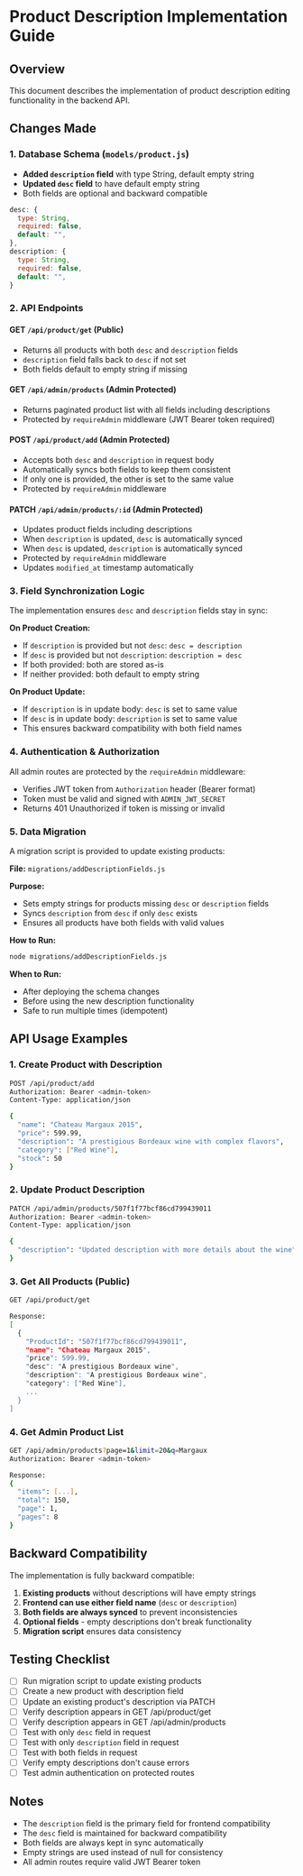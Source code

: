 # Product Description Implementation Guide

## Overview
This document describes the implementation of product description editing functionality in the backend API.

## Changes Made

### 1. Database Schema (`models/product.js`)
- **Added `description` field** with type String, default empty string
- **Updated `desc` field** to have default empty string
- Both fields are optional and backward compatible

```javascript
desc: {
  type: String,
  required: false,
  default: "",
},
description: {
  type: String,
  required: false,
  default: "",
}
```

### 2. API Endpoints

#### GET `/api/product/get` (Public)
- Returns all products with both `desc` and `description` fields
- `description` field falls back to `desc` if not set
- Both fields default to empty string if missing

#### GET `/api/admin/products` (Admin Protected)
- Returns paginated product list with all fields including descriptions
- Protected by `requireAdmin` middleware (JWT Bearer token required)

#### POST `/api/product/add` (Admin Protected)
- Accepts both `desc` and `description` in request body
- Automatically syncs both fields to keep them consistent
- If only one is provided, the other is set to the same value
- Protected by `requireAdmin` middleware

#### PATCH `/api/admin/products/:id` (Admin Protected)
- Updates product fields including descriptions
- When `description` is updated, `desc` is automatically synced
- When `desc` is updated, `description` is automatically synced
- Protected by `requireAdmin` middleware
- Updates `modified_at` timestamp automatically

### 3. Field Synchronization Logic

The implementation ensures `desc` and `description` fields stay in sync:

**On Product Creation:**
- If `description` is provided but not `desc`: `desc = description`
- If `desc` is provided but not `description`: `description = desc`
- If both provided: both are stored as-is
- If neither provided: both default to empty string

**On Product Update:**
- If `description` is in update body: `desc` is set to same value
- If `desc` is in update body: `description` is set to same value
- This ensures backward compatibility with both field names

### 4. Authentication & Authorization

All admin routes are protected by the `requireAdmin` middleware:
- Verifies JWT token from `Authorization` header (Bearer format)
- Token must be valid and signed with `ADMIN_JWT_SECRET`
- Returns 401 Unauthorized if token is missing or invalid

### 5. Data Migration

A migration script is provided to update existing products:

**File:** `migrations/addDescriptionFields.js`

**Purpose:**
- Sets empty strings for products missing `desc` or `description` fields
- Syncs `description` from `desc` if only `desc` exists
- Ensures all products have both fields with valid values

**How to Run:**
```bash
node migrations/addDescriptionFields.js
```

**When to Run:**
- After deploying the schema changes
- Before using the new description functionality
- Safe to run multiple times (idempotent)

## API Usage Examples

### 1. Create Product with Description
```bash
POST /api/product/add
Authorization: Bearer <admin-token>
Content-Type: application/json

{
  "name": "Chateau Margaux 2015",
  "price": 599.99,
  "description": "A prestigious Bordeaux wine with complex flavors",
  "category": ["Red Wine"],
  "stock": 50
}
```

### 2. Update Product Description
```bash
PATCH /api/admin/products/507f1f77bcf86cd799439011
Authorization: Bearer <admin-token>
Content-Type: application/json

{
  "description": "Updated description with more details about the wine"
}
```

### 3. Get All Products (Public)
```bash
GET /api/product/get

Response:
[
  {
    "ProductId": "507f1f77bcf86cd799439011",
    "name": "Chateau Margaux 2015",
    "price": 599.99,
    "desc": "A prestigious Bordeaux wine",
    "description": "A prestigious Bordeaux wine",
    "category": ["Red Wine"],
    ...
  }
]
```

### 4. Get Admin Product List
```bash
GET /api/admin/products?page=1&limit=20&q=Margaux
Authorization: Bearer <admin-token>

Response:
{
  "items": [...],
  "total": 150,
  "page": 1,
  "pages": 8
}
```

## Backward Compatibility

The implementation is fully backward compatible:

1. **Existing products** without descriptions will have empty strings
2. **Frontend can use either field name** (`desc` or `description`)
3. **Both fields are always synced** to prevent inconsistencies
4. **Optional fields** - empty descriptions don't break functionality
5. **Migration script** ensures data consistency

## Testing Checklist

- [ ] Run migration script to update existing products
- [ ] Create a new product with description field
- [ ] Update an existing product's description via PATCH
- [ ] Verify description appears in GET /api/product/get
- [ ] Verify description appears in GET /api/admin/products
- [ ] Test with only `desc` field in request
- [ ] Test with only `description` field in request
- [ ] Test with both fields in request
- [ ] Verify empty descriptions don't cause errors
- [ ] Test admin authentication on protected routes

## Notes

- The `description` field is the primary field for frontend compatibility
- The `desc` field is maintained for backward compatibility
- Both fields are always kept in sync automatically
- Empty strings are used instead of null for consistency
- All admin routes require valid JWT Bearer token

